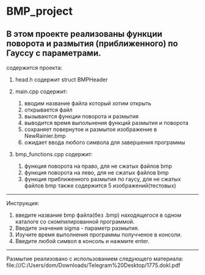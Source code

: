# BMP_project

В этом проекте реализованы функции поворота и размытия (приближенного) по Гауссу с параметрами.
-----------------------------------------------------------------------------------------------
содержится проекта: 
1. head.h содержит struct BMPHeader
   
3. main.cpp содержит:
   1) вводим название файла который хотим открыть
   2) открывается файл
   3) вызываются функции поворота и размытия
   4) выводится время выпольнения функций размытия и поворота
   5) сохраняет повернутое и размытое изображение в NewRainier.bmp
   6) ожидает ввода любого символа для завершения программы

4. bmp_functions.cpp содержит:
     1) функция поворота на право, для не сжатых файлов bmp
     2) функция поворота на лево, для не сжатых файлов bmp
     3) функция приближенного размытия по гаусу, для не сжатых файлов bmp
также содержится 5 изображений(тестовых)
-----------------------------------------------------------------------------------------------
Инструкция:

1. введите название bmp файла(без .bmp) находящегося в одном каталоге со скомпилированной программой.
2. Введите значения sigma - параметр размытия.
3. Изучите время выполнения программы получченое в консоли.
4. Введите любой символ в консоль и нажмите enter.
-----------------------------------------------------------------------------------------------
Размытие реализовано с использованием следующего материала:
file:///C:/Users/dom/Downloads/Telegram%20Desktop/1775.dokl.pdf
